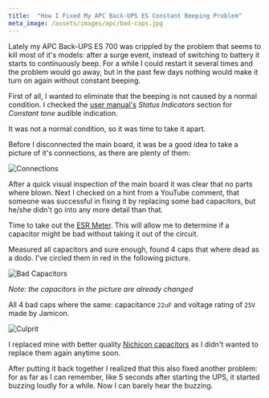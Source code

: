```yaml
---
title:  "How I Fixed My APC Back-UPS ES Constant Beeping Problem"
meta_image: /assets/images/apc/bad-caps.jpg
---
```


Lately my APC Back-UPS ES 700 was crippled by the problem that seems to kill most of it's models: after a surge event, instead of switching to battery it starts to continuously beep. For a while I could restart it several times and the problem would go away, but in the past few days nothing would make it turn on again without constant beeping.

First of all, I wanted to eliminate that the beeping is not caused by a normal condition. I checked the [user manual's](/assets/images/apc/manual.pdf) *Status Indicators* section for *Constant tone* audible indication.

It was not a normal condition, so it was time to take it apart.

Before I disconnected the main board, it was be a good idea to take a picture of it's connections, as there are plenty of them:

![Connections](/assets/images/apc/connections.jpg)

After a quick visual inspection of the main board it was clear that no parts where blown. Next I checked on a hint from a YouTube comment, that someone was successful in fixing it by replacing some bad capacitors, but he/she didn't go into any more detail than that.

Time to take out the [ESR Meter](http://s.click.aliexpress.com/e/5uSjWch2). This will allow me to determine if a capacitor might be bad without taking it out of the circuit.

Measured all capacitors and sure enough, found 4 caps that where dead as a dodo. I've circled them in red in the following picture.

![Bad Capacitors](/assets/images/apc/bad-caps.jpg)

_Note: the capacitors in the picture are already changed_

All 4 bad caps where the same: capacitance `22uF` and voltage rating of `25V` made by Jamicon.

![Culprit](/assets/images/apc/culprit.jpg)

I replaced mine with better quality [Nichicon capacitors](https://uk.farnell.com/nichicon/uka1e220mdd1td/cap-22-f-25v-20/dp/2841899) as I didn't wanted to replace them again anytime soon.

After putting it back together I realized that this also fixed another problem: for as far as I can remember, like 5 seconds after starting the UPS, it started buzzing loudly for a while. Now I can barely hear the buzzing.

